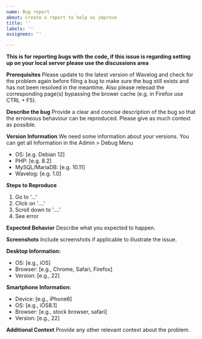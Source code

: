 ```yaml
---
name: Bug report
about: Create a report to help us improve
title: ''
labels: ''
assignees: ''

---
```


**This is for reporting bugs with the code, if this issue is regarding setting up on your local server please use the discussions area**

**Prerequisites**
Please update to the latest version of Wavelog and check for the problem again before filing a bug to make sure the bug still exists and has not been resolved in the meantime. Also please releoad the corresponding page(s) bypassing the brower cache (e.g. in Firefox use CTRL + F5).

**Describe the bug**
Provide a clear and concise description of the bug so that the erroneous behaviour can be reproduced. Please give as much context as possible.

**Version Information**
We need some information about your versions. You can get all Information in the Admin > Debug Menu
- OS:               [e.g. Debian 12]
- PHP:              [e.g. 8.2]
- MySQL/MariaDB:    [e.g. 10.11]
- Wavelog:          [e.g. 1.0] 

**Steps to Reproduce**
1. Go to '...'
2. Click on '....'
3. Scroll down to '....'
4. See error

**Expected Behavior**
Describe what you expected to happen.

**Screenshots**
Include screenshots if applicable to illustrate the issue.

**Desktop Information:**
- OS:               [e.g., iOS]
- Browser:          [e.g., Chrome, Safari, Firefox]
- Version:          [e.g., 22]

**Smartphone Information:**
- Device:           [e.g., iPhone6]
- OS:               [e.g., iOS8.1]
- Browser:          [e.g., stock browser, safari]
- Version:          [e.g., 22]

**Additional Context**
Provide any other relevant context about the problem.
